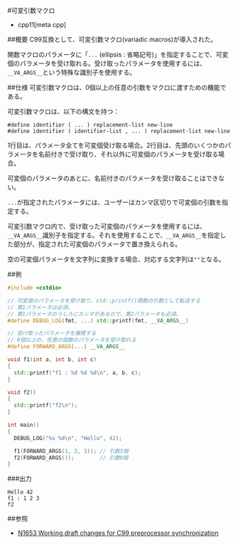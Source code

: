 #可変引数マクロ
* cpp11[meta cpp]

##概要
C99互換として、可変引数マクロ(variadic macros)が導入された。

関数マクロのパラメータに「`...` (ellipsis : 省略記号)」を指定することで、可変個のパラメータを受け取れる。受け取ったパラメータを使用するには、`__VA_ARGS__`という特殊な識別子を使用する。


##仕様
可変引数マクロは、0個以上の任意の引数をマクロに渡すための機能である。

可変引数マクロは、以下の構文を持つ：

```
#define identifier ( ... ) replacement-list new-line
#define identifier ( identifier-list , ... ) replacement-list new-line
```

1行目は、パラメータ全てを可変個受け取る場合。2行目は、先頭のいくつかのパラメータを名前付きで受け取り、それ以外に可変個のパラメータを受け取る場合。

可変個のパラメータのあとに、名前付きのパラメータを受け取ることはできない。

`...`が指定されたパラメータには、ユーザーはカンマ区切りで可変個の引数を指定する。

可変引数マクロ内で、受け取った可変個のパラメータを使用するには、`__VA_ARGS__`識別子を指定する。それを使用することで、`__VA_ARGS__`を指定した部分が、指定された可変個のパラメータで置き換えられる。

空の可変個パラメータを文字列に変換する場合、対応する文字列は`""`となる。


##例
```cpp
#include <cstdio>

// 可変個のパラメータを受け取り、std::printf()関数の引数として転送する
// 第1パラメータは必須。
// 第1パラメータのうしろにカンマがあるので、第2パラメータも必須。
#define DEBUG_LOG(fmt, ...) std::printf(fmt, __VA_ARGS__)

// 受け取ったパラメータを展開する
// 0個以上の、任意の個数のパラメータを受け取れる
#define FORWARD_ARGS(...) __VA_ARGS__

void f1(int a, int b, int c)
{
  std::printf("f1 : %d %d %d\n", a, b, c);
}

void f2()
{
  std::printf("f2\n");
}

int main()
{
  DEBUG_LOG("%s %d\n", "Hello", 42);

  f1(FORWARD_ARGS(1, 2, 3)); // 引数3個
  f2(FORWARD_ARGS());        // 引数0個
}
```

###出力
```
Hello 42
f1 : 1 2 3
f2
```

##参照
- [N1653 Working draft changes for C99 preprocessor synchronization](http://www.open-std.org/jtc1/sc22/wg21/docs/papers/2004/n1653.htm)

